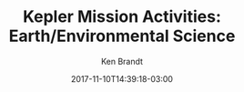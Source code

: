 ---
title: "Kepler Mission Activities: Earth/Environmental Science"
date: 2017-11-10T14:39:18-03:00
author: "Ken Brandt"
fileLink: "resource_files/Kepler_Mission_computer_lab_assignment_9.doc"
type: "doc"
size: "27.00 KB"
weight: 10
---